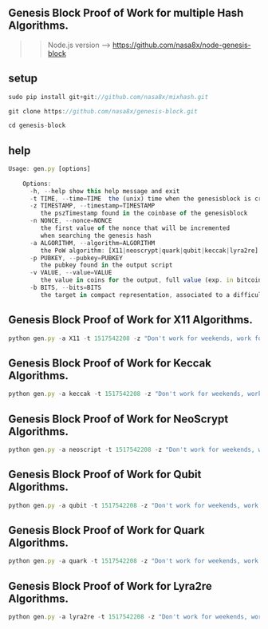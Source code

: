 ## Genesis Block Proof of Work for multiple Hash Algorithms.

>> Node.js version --> https://github.com/nasa8x/node-genesis-block


## setup

```js
sudo pip install git+git://github.com/nasa8x/mixhash.git

git clone https://github.com/nasa8x/genesis-block.git

cd genesis-block

```

## help

```js 
Usage: gen.py [options]
    
    Options:
      -h, --help show this help message and exit
      -t TIME, --time=TIME  the (unix) time when the genesisblock is created
      -z TIMESTAMP, --timestamp=TIMESTAMP
         the pszTimestamp found in the coinbase of the genesisblock
      -n NONCE, --nonce=NONCE
         the first value of the nonce that will be incremented
         when searching the genesis hash
      -a ALGORITHM, --algorithm=ALGORITHM
         the PoW algorithm: [X11|neoscrypt|quark|qubit|keccak|lyra2re]
      -p PUBKEY, --pubkey=PUBKEY
         the pubkey found in the output script
      -v VALUE, --value=VALUE
         the value in coins for the output, full value (exp. in bitcoin 5000000000 - To get other coins value: Block Value * 100000000)
      -b BITS, --bits=BITS
         the target in compact representation, associated to a difficulty of 1
```

## Genesis Block Proof of Work for X11 Algorithms.

```js
python gen.py -a X11 -t 1517542208 -z "Don't work for weekends, work for our goals - 18/Jan/2018." -p "04678afdb0fe5548271967f1a67130b7105cd6a828e03909a67962e0ea1f61deb649f6bc3f4cef38c4f35504e51ec112de5c384df7ba0b8d578a4c702b6bf11d5f"

```


## Genesis Block Proof of Work for Keccak Algorithms.

```js
python gen.py -a keccak -t 1517542208 -z "Don't work for weekends, work for our goals - 18/Jan/2018." -p "04678afdb0fe5548271967f1a67130b7105cd6a828e03909a67962e0ea1f61deb649f6bc3f4cef38c4f35504e51ec112de5c384df7ba0b8d578a4c702b6bf11d5f"

```

## Genesis Block Proof of Work for NeoScrypt Algorithms.

```js
python gen.py -a neoscript -t 1517542208 -z "Don't work for weekends, work for our goals - 18/Jan/2018." -p "04678afdb0fe5548271967f1a67130b7105cd6a828e03909a67962e0ea1f61deb649f6bc3f4cef38c4f35504e51ec112de5c384df7ba0b8d578a4c702b6bf11d5f"

```

## Genesis Block Proof of Work for Qubit Algorithms.

```js
python gen.py -a qubit -t 1517542208 -z "Don't work for weekends, work for our goals - 18/Jan/2018." -p "04678afdb0fe5548271967f1a67130b7105cd6a828e03909a67962e0ea1f61deb649f6bc3f4cef38c4f35504e51ec112de5c384df7ba0b8d578a4c702b6bf11d5f"

```

## Genesis Block Proof of Work for Quark Algorithms.

```js
python gen.py -a quark -t 1517542208 -z "Don't work for weekends, work for our goals - 18/Jan/2018." -p "04678afdb0fe5548271967f1a67130b7105cd6a828e03909a67962e0ea1f61deb649f6bc3f4cef38c4f35504e51ec112de5c384df7ba0b8d578a4c702b6bf11d5f"

```

## Genesis Block Proof of Work for Lyra2re Algorithms.

```js
python gen.py -a lyra2re -t 1517542208 -z "Don't work for weekends, work for our goals - 18/Jan/2018." -p "04678afdb0fe5548271967f1a67130b7105cd6a828e03909a67962e0ea1f61deb649f6bc3f4cef38c4f35504e51ec112de5c384df7ba0b8d578a4c702b6bf11d5f"

```

